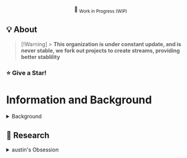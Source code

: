 <div align="center">

:construction: <sub>Work in Progress (WIP)</sub>

</div>
 
## :bulb: About

> [!Warning] > **This organization is under constant update, and is never stable, we fork out projects to create streams, providing better stablility**

### :star: Give a Star!

# Information and Background

<details>
  <summary>Background</summary>

### Background in Detail

</details>

## :mag_right: Research

<details>
    <summary> austin's Obsession </summary>
</details>
